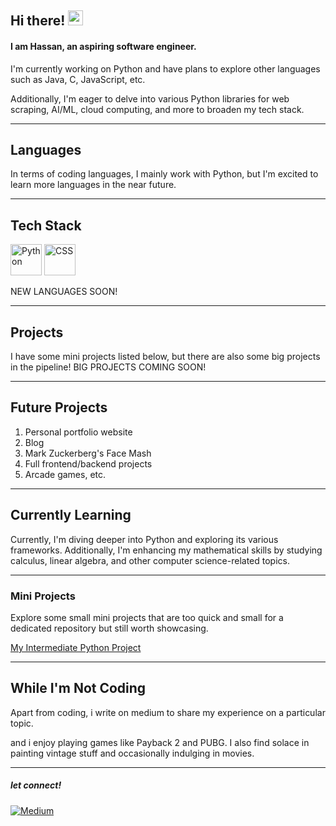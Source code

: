 ## Hi there! <img src="https://camo.githubusercontent.com/6c91fe5d81f78b7b5d7c1642e2bd173deaf7e0b9feb1694e6525a55efa7a895e/68747470733a2f2f656d6f6a69732e736c61636b6d6f6a69732e636f6d2f656d6f6a69732f696d616765732f313533363335313037352f343539342f626c6f622d776176652e676966" width="24">

#### I am Hassan, an aspiring software engineer.

I'm currently working on Python and have plans to explore other languages such as Java, C, JavaScript, etc.

Additionally, I'm eager to delve into various Python libraries for web scraping, AI/ML, cloud computing, and more to broaden my tech stack.

---

## Languages

In terms of coding languages, I mainly work with Python, but I'm excited to learn more languages in the near future.

---

## Tech Stack
<img src="https://img.icons8.com/color/48/000000/python.png" alt="Python" width="50"> <img src="https://img.icons8.com/color/48/000000/css3.png" alt="CSS" width="50"> 

NEW LANGUAGES SOON!

---

## Projects

I have some mini projects listed below, but there are also some big projects in the pipeline!
BIG PROJECTS COMING SOON!

---

## Future Projects

1. Personal portfolio website
2. Blog
3. Mark Zuckerberg's Face Mash
4. Full frontend/backend projects
5. Arcade games, etc.

---

## Currently Learning

Currently, I'm diving deeper into Python and exploring its various frameworks. Additionally, I'm enhancing my mathematical skills by studying calculus, linear algebra, and other computer science-related topics.

---

### Mini Projects

Explore some small mini projects that are too quick and small for a dedicated repository but still worth showcasing.

[My Intermediate Python Project](https://github.com/HassanAmirii/my-intermediate-pyproject)

---

## While I'm Not Coding

Apart from coding, i write on medium to share my experience on a particular topic.

and i enjoy playing games like Payback 2 and PUBG. I also find solace in painting vintage stuff and occasionally indulging in movies.

---

##### let connect!

[![Medium](![image](https://github.com/HassanAmirii/HassanAmirii/assets/164951337/cae35c52-5a2c-4b7d-9bd4-994f7456d711)
)](https://medium.com/@hassanamiri.ai)




<!---
HassanAmirii/HassanAmirii is a ✨ special ✨ repository because its `README.md` (this file) appears on your GitHub profile.
You can click the Preview link to take a look at your changes.
--->

